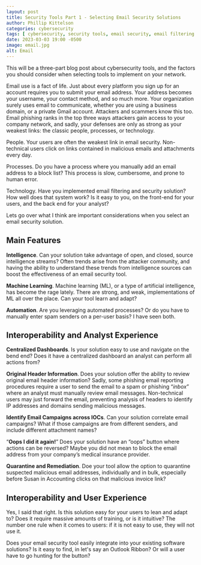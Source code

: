 ```yaml
---
layout: post
title: Security Tools Part 1 - Selecting Email Security Solutions
author: Phillip Kittelson
categories: cybersecurity
tags: [ cybersecurity, security tools, email security, email filtering ]
date: 2023-03-03 19:00 -0500
image: email.jpg
alt: Email
---
```

This will be a three-part blog post about cybersecurity tools, and the factors you should consider when selecting tools to implement on your network.

Email use is a fact of life. Just about every platform you sign up for an account requires you to submit your email address. Your address becomes your username, your contact method, and so much more. Your organization surely uses email to communicate, whether you are using a business domain, or a private Gmail account. Attackers and scammers know this too. Email phishing ranks in the top three ways attackers gain access to your company network, and sadly, your defenses are only as strong as your weakest links: the classic people, processes, or technology.

People. Your users are often the weakest link in email security. Non-technical users click on links contained in malicious emails and attachments every day.

Processes. Do you have a process where you manually add an email address to a block list? This process is slow, cumbersome, and prone to human error.

Technology. Have you implemented email filtering and security solution? How well does that system work? Is it easy to you, on the front-end for your users, and the back end for your analyst?

Lets go over what I think are important considerations when you select an email security solution.

## Main Features
**Intelligence**. Can your solution take advantage of open, and closed, source intelligence streams? Often trends arise from the attacker community, and having the ability to understand these trends from intelligence sources can boost the effectiveness of an email security tool.

**Machine Learning**. Machine learning (ML), or a type of artificial intelligence, has become the rage lately. There are strong, and weak, implementations of ML all over the place. Can your tool learn and adapt?

**Automation**. Are you leveraging automated processes? Or do you have to manually enter spam senders on a per-user basis? I have seen both.

## Interoperability and Analyst Experience
**Centralized Dashboards**. Is your solution easy to use and navigate on the bend end? Does it have a centralized dashboard an analyst can perform all actions from?

**Original Header Information**. Does your solution offer the ability to review original email header information? Sadly, some phishing email reporting procedures require a user to send the email to a spam or phishing “_inbox_” where an analyst must manually review email messages. Non-technical users may just forward the email, preventing analysis of headers to identify IP addresses and domains sending malicious messages.

**Identify Email Campaigns across IOCs**. Can your solution correlate email campaigns? What if those campaigns are from different senders, and include different attachment names?

“**Oops I did it again!**” Does your solution have an “oops” button where actions can be reversed? Maybe you did not mean to block the email address from your company’s medical insurance provider.

**Quarantine and Remediation**. Doe your tool allow the option to quarantine suspected malicious email addresses, individually and in bulk, especially before Susan in Accounting clicks on that malicious invoice link?

## Interoperability and User Experience
Yes, I said that right. Is this solution easy for your users to lean and adapt to? Does it require massive amounts of training, or is it intuitive? The number one rule when it comes to users: if it is not easy to use, they will not use it.

Does your email security tool easily integrate into your existing software solutions? Is it easy to find, in let's say an Outlook Ribbon? Or will a user have to go hunting for the button?
